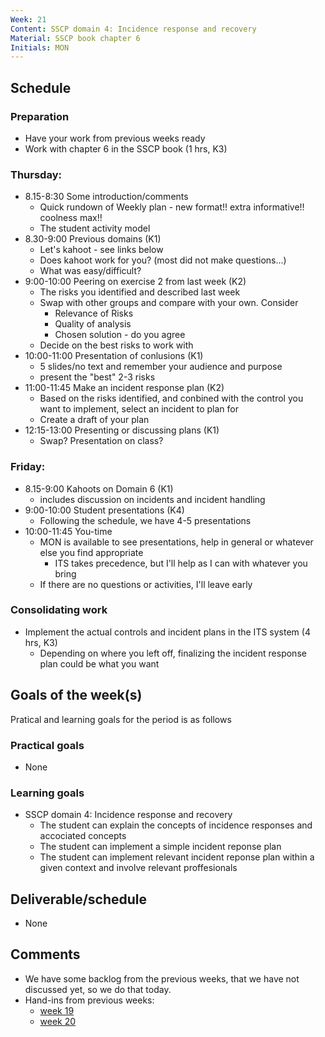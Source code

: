 ```yaml
---
Week: 21
Content: SSCP domain 4: Incidence response and recovery
Material: SSCP book chapter 6
Initials: MON
---
```


## Schedule

### Preparation
* Have your work from previous weeks ready
* Work with chapter 6 in the SSCP book (1 hrs, K3)

### Thursday:
* 8.15-8:30 Some introduction/comments
  * Quick rundown of Weekly plan - new format!! extra informative!! coolness max!!
  * The student activity model 
* 8.30-9:00 Previous domains (K1)
  * Let's kahoot - see links below
  * Does kahoot work for you? (most did not make questions...)
  * What was easy/difficult?
* 9:00-10:00 Peering on exercise 2 from last week (K2)
  * The risks you identified and described last week
  * Swap with other groups and compare with your own. Consider
    * Relevance of Risks
    * Quality of analysis
    * Chosen solution - do you agree
  * Decide on the best risks to work with
* 10:00-11:00 Presentation of conlusions (K1)
  * 5 slides/no text and remember your audience and purpose
  * present the "best" 2-3 risks
* 11:00-11:45 Make an incident response plan (K2)
  * Based on the risks identified, and conbined with the control you want to implement, select an incident to plan for
  * Create a draft of your plan
* 12:15-13:00 Presenting or discussing plans (K1)
  * Swap? Presentation on class?

### Friday:
* 8.15-9:00 Kahoots on Domain 6 (K1)
  * includes discussion on incidents and incident handling
* 9:00-10:00 Student presentations (K4)
  * Following the schedule, we have 4-5 presentations
* 10:00-11:45 You-time
  * MON is available to see presentations, help in general or whatever else you find appropriate
    * ITS takes precedence, but I'll help as I can with whatever you bring
  * If there are no questions or activities, I'll leave early

### Consolidating work
* Implement the actual controls and incident plans in the ITS system (4 hrs, K3)
  * Depending on where you left off, finalizing the incident response plan could be what you want

## Goals of the week(s)
Pratical and learning goals for the period is as follows

### Practical goals
* None

### Learning goals
* SSCP domain 4: Incidence response and recovery
  * The student can explain the concepts of incidence responses and accociated concepts
  * The student can implement a simple incident reponse plan
  * The student can implement relevant incident reponse plan within a given context and involve relevant proffesionals

## Deliverable/schedule
* None

## Comments
* We have some backlog from the previous weeks, that we have not discussed yet, so we do that today.
* Hand-ins from previous weeks:
  * [week 19](https://fronter.com/eal/links/structureprops.phtml?treeid=289043)
  * [week 20](https://fronter.com/eal/links/structureprops.phtml?treeid=289241)

